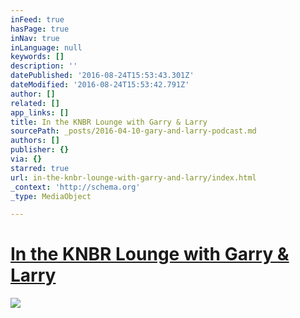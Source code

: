 ```yaml
---
inFeed: true
hasPage: true
inNav: true
inLanguage: null
keywords: []
description: ''
datePublished: '2016-08-24T15:53:43.301Z'
dateModified: '2016-08-24T15:53:42.791Z'
author: []
related: []
app_links: []
title: In the KNBR Lounge with Garry & Larry
sourcePath: _posts/2016-04-10-gary-and-larry-podcast.md
authors: []
publisher: {}
via: {}
starred: true
url: in-the-knbr-lounge-with-garry-and-larry/index.html
_context: 'http://schema.org'
_type: MediaObject

---
```

# [In the KNBR Lounge with Garry & Larry][0]
![](https://the-grid-user-content.s3-us-west-2.amazonaws.com/c75c80ca-2024-4255-9f3a-aa6a7b74cc37.jpg)

## 

[0]: https://audioboom.com/boos/4317057-3-17-gary-and-larry-chat-with-kerry-keating-adonal-foyle?utm_campaign=detailpage&utm_content=retweet&utm_medium=social&utm_source=googleplus